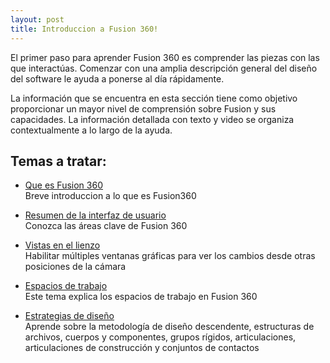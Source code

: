 ```yaml
---
layout: post
title: Introduccion a Fusion 360!
---
```

El primer paso para aprender Fusion 360 es comprender las piezas con las que interactúas. Comenzar con una amplia descripción general del diseño del software le ayuda a ponerse al día rápidamente.

La información que se encuentra en esta sección tiene como objetivo proporcionar un mayor nivel de comprensión sobre Fusion y sus capacidades. La información detallada con texto y video se organiza contextualmente a lo largo de la ayuda.  

  
  
## Temas a tratar:

* [Que es Fusion 360](https://innovadevs.github.io/404)  
     Breve introduccion a lo que es Fusion360  
    
* [Resumen de la interfaz de usuario](https://innovadevs.github.io/404)  
     Conozca las áreas clave de Fusion 360  
     
* [Vistas en el lienzo](https://innovadevs.github.io/404)  
     Habilitar múltiples ventanas gráficas para ver los cambios desde otras posiciones de la cámara  
     
* [Espacios de trabajo](https://innovadevs.github.io/404)  
     Este tema explica los espacios de trabajo en Fusion 360  
     
* [Estrategias de diseño](https://innovadevs.github.io/404)  
     Aprende sobre la metodología de diseño descendente, estructuras de archivos, cuerpos y componentes, grupos rígidos, articulaciones, articulaciones de construcción y conjuntos de contactos